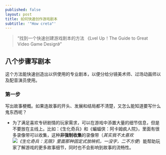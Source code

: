 ```yaml
---
published: false
layout: post
title: 如何快速创作游戏剧本
subtitle: '"How creta"'
---
```

> “找到一个快速创建游戏剧本的方法 《Lvel Up！The Guide to Great Video Game Design》”
​
## 八个步骤写剧本
这个方法能快速创造出以供使用的专业剧本，以便分给分镜美术师、过场动画师以及配音演员使用。
### 第一步
写出故事梗概。如果连故事的开头、发展和结局都不清楚，又怎么能知道要写什么鬼东西呢？
- 为了满足喜欢专研剧情的玩家需求，可以在游戏中添置大量的细节信息，但是不要放在主线上。比如：《生化奇兵》和《蝙蝠侠：阿卡姆疯人院》，里面有很多录像带可以收集，这种**非强制收集**的录像带（_其实我不太喜欢![《生化奇兵：无限》]({{site.baseurl}}/http://img3.cache.netease.com/photo/0031/2012-12-13/8IJM0G0I49GF0031.jpg)里面那种固定式放映机，一没字，二不方便_）能帮助玩家了解游戏的更多故事细节，同时也不会影响到故事的流畅性。
